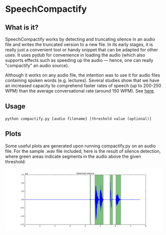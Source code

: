 # SpeechCompactify

## What is it?
SpeechCompactify works by detecting and truncating silence in an audio file and writes the truncated version to a new file. In its early stages, it is really just a convenient tool or handy snippet that can be adapted for other uses. It uses pydub for convenience in loading the audio (which also supports effects such as speeding up the audio &mdash; hence, one can really "compactify" an audio source).

Although it works on any audio file, the intention was to use it for audio files containing spoken words (e.g. lectures). Several studies show that we have an increased capacity to comprehend faster rates of speech (up to 200-250 WPM) than the average conversational rate (around 150 WPM). See [here](https://en.wikipedia.org/wiki/Time-compressed_speech#Education).

## Usage
`
python compactify.py [audio filename] [threshold value (optional)]
`

## Plots
Some useful plots are generated upon running compactify.py on an audio file. For the sample .wav file included, here is the result of silence detection, where green areas indicate segments in the audio above the given threshold:

![](b1_segments.png)
